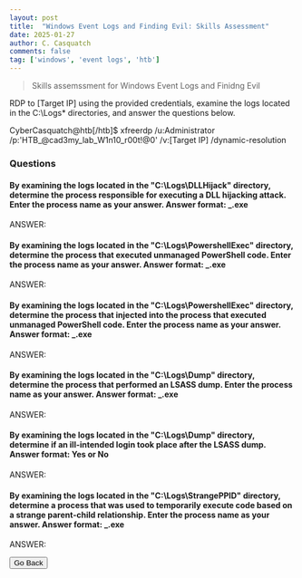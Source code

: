 ```yaml
---
layout: post
title:  "Windows Event Logs and Finding Evil: Skills Assessment"
date: 2025-01-27
author: C. Casquatch
comments: false
tag: ['windows', 'event logs', 'htb']
---
```


> Skills assemssment for Windows Event Logs and Finidng Evil

RDP to [Target IP] using the provided credentials, examine the logs located in the C:\Logs\* directories, and answer the questions below.

CyberCasquatch@htb[/htb]$ xfreerdp /u:Administrator /p:'HTB_@cad3my_lab_W1n10_r00t!@0' /v:[Target IP] /dynamic-resolution

### Questions

#### By examining the logs located in the "C:\Logs\DLLHijack" directory, determine the process responsible for executing a DLL hijacking attack. Enter the process name as your answer. Answer format: _.exe
ANSWER:

#### By examining the logs located in the "C:\Logs\PowershellExec" directory, determine the process that executed unmanaged PowerShell code. Enter the process name as your answer. Answer format: _.exe
ANSWER:

#### By examining the logs located in the "C:\Logs\PowershellExec" directory, determine the process that injected into the process that executed unmanaged PowerShell code. Enter the process name as your answer. Answer format: _.exe
ANSWER:

#### By examining the logs located in the "C:\Logs\Dump" directory, determine the process that performed an LSASS dump. Enter the process name as your answer. Answer format: _.exe
ANSWER:

#### By examining the logs located in the "C:\Logs\Dump" directory, determine if an ill-intended login took place after the LSASS dump. Answer format: Yes or No
ANSWER:


#### By examining the logs located in the "C:\Logs\StrangePPID" directory, determine a process that was used to temporarily execute code based on a strange parent-child relationship. Enter the process name as your answer. Answer format: _.exe
ANSWER:


<button onclick="history.back()">Go Back</button>
